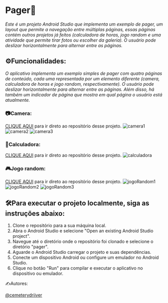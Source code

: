 # Pager📄
 _Este é um projeto Android Studio que implementa um exemplo de pager, um layout que permite a navegação entre múltiplas páginas, essas páginas contém outros projetos já feitos (calculadora de horas, jogo random e uma atividade que permite tirar fotos ou escolher da galeria). O usuário pode deslizar horizontalmente para alternar entre as páginas._
 
## ⚙️Funcionalidades:
_O aplicativo implementa um exemplo simples de pager com quatro páginas de conteúdo, cada uma representada por um elemento diferente (camera, calculadora de horas e jogo random, respectivamente). O usuário pode deslizar horizontalmente para alternar entre as páginas. Além disso, há também um indicador de página que mostra em qual página o usuário está atualmente._

### 📷Camera:
[CLIQUE AQUI](https://github.com/cemeterydriiver/appCamera) para ir direto ao repositório desse projeto.
![camera1](https://user-images.githubusercontent.com/102593108/232501686-78a893dd-c17e-49fc-b042-921bae12c0aa.png)
![camera2](https://user-images.githubusercontent.com/102593108/232501828-8f30f385-d362-4ce0-a1ac-188c4f5d5847.png)
![camera3](https://user-images.githubusercontent.com/102593108/232501889-32726969-a93c-4e02-acce-d3da409d1b27.png)


### 🧮Calculadora:
[CLIQUE AQUI](https://github.com/cemeterydriiver/calcHora) para ir direto ao repositório desse projeto.
![calculadora](https://user-images.githubusercontent.com/102593108/232502030-3a149830-8c0d-4355-8c84-726086ffa129.png)

### 🎮Jogo random:
[CLIQUE AQUI](https://github.com/cemeterydriiver/jogoRandom) para ir direto ao repositório desse projeto.
![jogoRandom1](https://user-images.githubusercontent.com/102593108/232502185-ed3afe97-bdb3-44e0-b175-8748793de20b.png)
![jogoRandom2](https://user-images.githubusercontent.com/102593108/232502223-6c1fd89c-75e3-422d-bd03-7809359e5f29.png)
![jogoRandom3](https://user-images.githubusercontent.com/102593108/232502404-c381f1b9-2916-402c-9ed6-344afd4f000f.png)



## 🛠️Para executar o projeto localmente, siga as instruções abaixo:
1. Clone o repositório para a sua máquina local.
2. Abra o Android Studio e selecione "Open an existing Android Studio project".
3. Navegue até o diretório onde o repositório foi clonado e selecione o diretório "pager".
4. Aguarde o Android Studio carregar o projeto e suas dependências.
5. Conecte um dispositivo Android ou configure um emulador no Android Studio.
6. Clique no botão "Run" para compilar e executar o aplicativo no dispositivo ou emulador.

✍️Autores:

[@cemeterydriiver](https://github.com/cemeterydriiver/)
